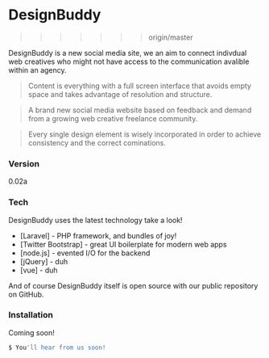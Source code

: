 # DesignBuddy
>>>>>>> origin/master

DesignBuddy is a new social media site, we an aim to connect indivdual web creatives who might not have access to the communication avalible within an agency. 



> Content is everything with a full screen interface that avoids empty space and takes advantage of resolution and structure.


> A brand new social media website based on feedback and demand from a growing web creative freelance community.

> Every single design element is wisely incorporated in order to achieve consistency and the correct cominations.

### Version
0.02a

### Tech

DesignBuddy uses the latest technology take a look!

* [Laravel] - PHP framework, and bundles of joy!
* [Twitter Bootstrap] - great UI boilerplate for modern web apps
* [node.js] - evented I/O for the backend
* [jQuery] - duh
*  [vue] - duh

And of course DesignBuddy itself is open source with our public repository on GitHub.

### Installation

Coming soon!

```sh
$ You'll hear from us soon!
```
